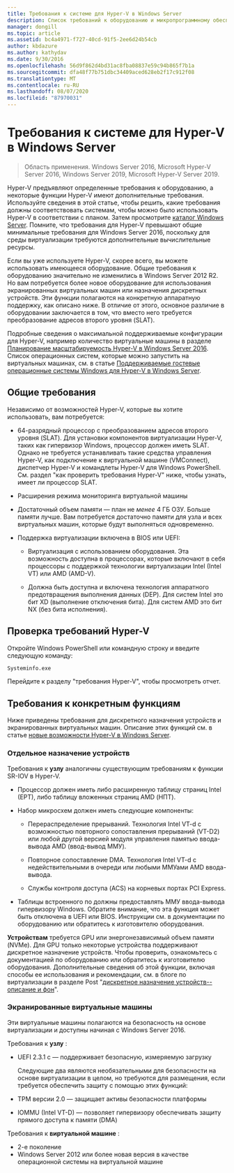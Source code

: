 ```yaml
---
title: Требования к системе для Hyper-V в Windows Server
description: Список требований к оборудованию и микропрограммному обеспечению для Hyper-V в Windows Server
manager: dongill
ms.topic: article
ms.assetid: bc4a4971-f727-40cd-91f5-2ee6d24b54cb
author: kbdazure
ms.author: kathydav
ms.date: 9/30/2016
ms.openlocfilehash: 56d9f862d4bd31ac8fba08837e59c94b865f7b1a
ms.sourcegitcommit: dfa48f77b751dbc34409aced628eb2f17c912f08
ms.translationtype: MT
ms.contentlocale: ru-RU
ms.lasthandoff: 08/07/2020
ms.locfileid: "87970031"
---
```

# <a name="system-requirements-for-hyper-v-on-windows-server"></a>Требования к системе для Hyper-V в Windows Server

>Область применения. Windows Server 2016, Microsoft Hyper-V Server 2016, Windows Server 2019, Microsoft Hyper-V Server 2019.

Hyper-V предъявляют определенные требования к оборудованию, а некоторые функции Hyper-V имеют дополнительные требования. Используйте сведения в этой статье, чтобы решить, какие требования должны соответствовать системам, чтобы можно было использовать Hyper-V в соответствии с планом. Затем просмотрите [каталог Windows Server](https://www.windowsservercatalog.com/). Помните, что требования для Hyper-V превышают общие минимальные требования для Windows Server 2016, поскольку для среды виртуализации требуются дополнительные вычислительные ресурсы.

Если вы уже используете Hyper-V, скорее всего, вы можете использовать имеющееся оборудование. Общие требования к оборудованию значительно не изменились в Windows Server 2012 R2.  Но вам потребуется более новое оборудование для использования экранированных виртуальных машин или назначения дискретных устройств. Эти функции полагаются на конкретную аппаратную поддержку, как описано ниже. В отличие от этого, основное различие в оборудовании заключается в том, что вместо него требуется преобразование адресов второго уровня (SLAT).

Подробные сведения о максимальной поддерживаемые конфигурации для Hyper-V, например количество виртуальные машины в разделе [Планирование масштабируемость Hyper-V в Windows Server 2016](plan/Plan-for-Hyper-V-scalability-in-Windows-Server-2016.md). Список операционных систем, которые можно запустить на виртуальных машинах, см. в статье [Поддерживаемые гостевые операционные системы Windows для Hyper-V в Windows Server](Supported-Windows-guest-operating-systems-for-Hyper-V-on-Windows.md).

## <a name="general-requirements"></a>Общие требования

Независимо от возможностей Hyper-V, которые вы хотите использовать, вам потребуется:

- 64-разрядный процессор с преобразованием адресов второго уровня (SLAT). Для установки компонентов виртуализации Hyper-V, таких как гипервизор Windows, процессор должен иметь SLAT. Однако не требуется устанавливать такие средства управления Hyper-V, как подключение к виртуальной машине (VMConnect), диспетчер Hyper-V и командлеты Hyper-V для Windows PowerShell. См. раздел "как проверить требования Hyper-V" ниже, чтобы узнать, имеет ли процессор SLAT.

- Расширения режима мониторинга виртуальной машины

- Достаточный объем памяти — план не *менее* 4 ГБ ОЗУ. Больше памяти лучше. Вам потребуется достаточно памяти для узла и всех виртуальных машин, которые будут выполняться одновременно.

- Поддержка виртуализации включена в BIOS или UEFI:

  - Виртуализация с использованием оборудования. Эта возможность доступна в процессорах, которые включают в себя процессоры с поддержкой технологии виртуализации Intel (Intel VT) или AMD (AMD-V).

  - Должна быть доступна и включена технология аппаратного предотвращения выполнения данных (DEP). Для систем Intel это бит XD (выполнение отключения бита). Для систем AMD это бит NX (без бита исполнения).

## <a name="how-to-check-for-hyper-v-requirements"></a>Проверка требований Hyper-V

Откройте Windows PowerShell или командную строку и введите следующую команду:

```cmd
Systeminfo.exe
```

Перейдите к разделу "требования Hyper-V", чтобы просмотреть отчет.

## <a name="requirements-for-specific-features"></a>Требования к конкретным функциям

Ниже приведены требования для дискретного назначения устройств и экранированных виртуальных машин. Описание этих функций см. в статье [новые возможности Hyper-V в Windows Server](What-s-new-in-Hyper-V-on-Windows.md).

### <a name="discrete-device-assignment"></a>Отдельное назначение устройств

Требования к **узлу** аналогичны существующим требованиям к функции SR-IOV в Hyper-V.

- Процессор должен иметь либо расширенную таблицу страниц Intel (EPT), либо таблицу вложенных страниц AMD (НПТ).

- Набор микросхем должен иметь следующие компоненты:

  - Перераспределение прерываний. Технология Intel VT-d с возможностью повторного сопоставления прерываний (VT-D2) или любой другой версией модуля управления памятью ввода-вывода AMD (ввод-вывод ММУ).

  - Повторное сопоставление DMA. Технология Intel VT-d с недействительными в очереди или любыми ММУами AMD ввода-вывода.

  - Службы контроля доступа (ACS) на корневых портах PCI Express.

- Таблицы встроенного по должны предоставлять ММУ ввода-вывода гипервизору Windows. Обратите внимание, что эта функция может быть отключена в UEFI или BIOS. Инструкции см. в документации по оборудованию или обратитесь к изготовителю оборудования.

**Устройствам** требуется GPU или энергонезависимый объем памяти (NVMe). Для GPU только некоторые устройства поддерживают дискретное назначение устройств. Чтобы проверить, ознакомьтесь с документацией по оборудованию или обратитесь к изготовителю оборудования. Дополнительные сведения об этой функции, включая способы ее использования и рекомендации, см. в блоге по виртуализации в разделе Post "[дискретное назначение устройств--описание и фон](https://blogs.technet.com/b/virtualization/archive/2015/11/19/discrete-device-assignment.aspx)".

### <a name="shielded-virtual-machines"></a>Экранированные виртуальные машины

Эти виртуальные машины полагаются на безопасность на основе виртуализации и доступны начиная с Windows Server 2016.

Требования к **узлу** :

- UEFI 2.3.1 c — поддерживает безопасную, измеряемую загрузку

  Следующие два являются необязательными для безопасности на основе виртуализации в целом, но требуются для размещения, если требуется обеспечить защиту с помощью этих функций:

- TPM версии 2.0 — защищает активы безопасности платформы
- IOMMU (Intel VT-D) — позволяет гипервизору обеспечивать защиту прямого доступа к памяти (DMA)

Требования к **виртуальной машине** :

- 2-е поколение
- Windows Server 2012 или более новая версия в качестве операционной системы на виртуальной машине

